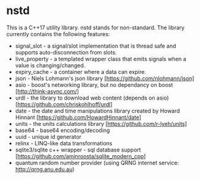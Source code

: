 # nstd

This is a C++17 utility library. nstd stands for non-standard.
The library currently contains the following features:
   * signal_slot    - a signal/slot implementation that is thread safe and supports auto-disconnection from slots.
   * live_property - a templated wrapper class that emits signals when a value is changing/changed.
   * expiry_cache  - a container where a data can expire.
   * json - Niels Lohmann's json library [https://github.com/nlohmann/json]
   * asio - boost's networking library, but no dependancy on boost [http://think-async.com/]
   * urdl - the library to download web content (depends on asio) [https://github.com/chriskohlhoff/urdl]
   * date - the date and time manipulations library created by Howard Hinnant [https://github.com/HowardHinnant/date]
   * units - the units calculations library [https://github.com/r-lyeh/units]
   * base64 - base64 encoding/decoding
   * uuid - unique id generator
   * relinx - LINQ-like data transformations
   * sqlite3/sqlite c++ wrapper - sql database support [https://github.com/aminroosta/sqlite_modern_cpp]
   * quantum random number provider (using QRNG internet service: http://qrng.anu.edu.au)
